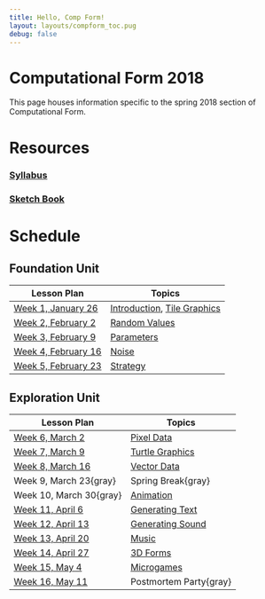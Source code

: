 ```yaml
---
title: Hello, Comp Form!
layout: layouts/compform_toc.pug
debug: false
---
```


<script src="https://cdnjs.cloudflare.com/ajax/libs/p5.js/0.5.16/p5.min.js"></script>
<script src="./index_mess.js"></script>



# Computational Form 2018

<div class="col-6 col-md-6 overview top">
This page houses information specific to the spring 2018 section of Computational Form.
</div>


# Resources

### [Syllabus](./syllabus.html)
### [Sketch Book](http://sketches2018.compform.net/) 



# Schedule

## Foundation Unit                                

| Lesson Plan                                   | Topics                                               |
| --------------------------------------------- | ---------------------------------------------------- |
| [Week 1, January 26](introduction_plan.html)  | [Introduction](../introduction), [Tile Graphics](../tiles) |
| [Week 2, February 2](random_plan.html)        | [Random Values](../random)                              |
| [Week 3, February 9](parameters_plan.html)    | [Parameters](../parameters)                             |
| [Week 4, February 16](noise_plan.html)        | [Noise](../noise)                                       |
| [Week 5, February 23](strategy_plan.html)     | [Strategy](../strategy)                                 |


## Exploration Unit

| Lesson Plan                                   | Topics                                               |
| --------------------------------------------- | ---------------------------------------------------- |
| [Week 6, March 2](pixels_plan.html)           | [Pixel Data](../pixels)                                 |
| [Week 7, March 9](turtles_plan.html)          | [Turtle Graphics](../turtles)                           |
| [Week 8, March 16](vectors_plan.html)         | [Vector Data](../vectors)                               |
| Week 9, March 23{gray}                        | Spring Break{gray}                                   |
| Week 10, March 30{gray}                         | [Animation](../animation)                               |
| [Week 11, April 6](text_plan.html)            | [Generating Text](../text)                              |
| [Week 12, April 13](sound_plan.html)          | [Generating Sound](../sound)                            |
| [Week 13, April 20](music_plan.html)          | [Music](../music)                                       |
| [Week 14, April 27](3D_plan.html)             | [3D Forms](../3D)                                       |
| [Week 15, May 4](microgames_plan.html)        | [Microgames](../microgames)                             |
| [Week 16, May 11](postmortem_party_plan.html) | Postmortem Party{gray}                                     |



<style>
.top {
    padding: 0;
    font-size: 14px;
}

/* td {
    width: 50%;
} */

.table thead th, .table td, .table tr{
    padding-left: 0;
    border: none;
}

.table th:first-child {
    width: 45%;
}

.table thead th 
{
    font-family: "Miriam Libre";
    font-weight: bold;
    font-size: 10px;

}

.comp-form-toc .table a {
    border-bottom: none; 
    color: #04B;
}

.comp-form-toc .table a[href="#"], .gray {
    border-bottom: none; 
    color: #AAA;
}


element.style {
    
}



</style>